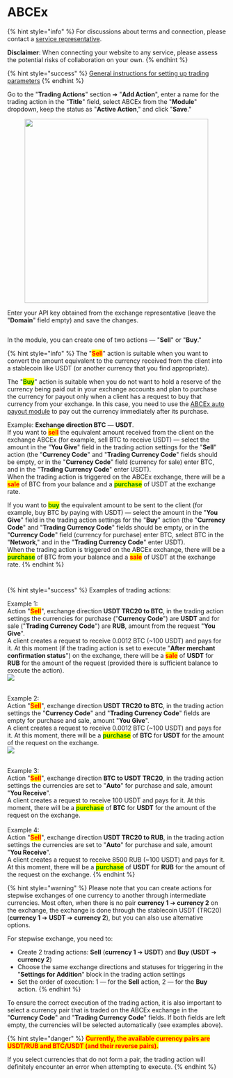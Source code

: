 # ABCEx

{% hint style="info" %}
For discussions about terms and connection, please contact a [service representative](https://t.me/ABCEX_API_support).

**Disclaimer**: When connecting your website to any service, please assess the potential risks of collaboration on your own.
{% endhint %}

{% hint style="success" %}
[General instructions for setting up trading parameters](https://premium.gitbook.io/main/osnovnye-nastroiki/modul-torgovye-deistviya/sozdanie-torgovogo-deistviya/parametry-torgovykh-deistvii)
{% endhint %}

Go to the "**Trading Actions**" section ➔ "**Add Action**", enter a name for the trading action in the "**Title**" field, select ABCEx from the "**Module**" dropdown, keep the status as "**Active Action**," and click "**Save**."

<figure><img src="../../../.gitbook/assets/image (48).png" alt="" width="422"><figcaption></figcaption></figure>

Enter your API key obtained from the exchange representative (leave the "**Domain**" field empty) and save the changes.

<figure><img src="../../../.gitbook/assets/image (45).png" alt=""><figcaption></figcaption></figure>

In the module, you can create one of two actions — "**Sell**" or "**Buy**."

{% hint style="info" %}
The "<mark style="color:red;">**Sell**</mark>" action is suitable when you want to convert the amount equivalent to the currency received from the client into a stablecoin like USDT (or another currency that you find appropriate).

The "<mark style="color:green;">**Buy**</mark>" action is suitable when you do not want to hold a reserve of the currency being paid out in your exchange accounts and plan to purchase the currency for payout only when a client has a request to buy that currency from your exchange. In this case, you need to use the [ABCEx auto payout module](https://premium.gitbook.io/main/osnovnye-nastroiki/merchanty-i-avtovyplaty/avtovyplaty/abcex) to pay out the currency immediately after its purchase.

Example: **Exchange direction BTC** — **USDT**.\
If you want to <mark style="color:red;">**sell**</mark> the equivalent amount received from the client on the exchange ABCEx (for example, sell BTC to receive USDT) — select the amount in the "**You Give**" field in the trading action settings for the "**Sell**" action (the "**Currency Code**" and "**Trading Currency Code**" fields should be empty, or in the "**Currency Code**" field (currency for sale) enter BTC, and in the "**Trading Currency Code**" enter USDT).\
When the trading action is triggered on the ABCEx exchange, there will be a <mark style="color:red;">**sale**</mark> of BTC from your balance and a <mark style="color:green;">**purchase**</mark> of USDT at the exchange rate.

If you want to <mark style="color:green;">**buy**</mark> the equivalent amount to be sent to the client (for example, buy BTC by paying with USDT) — select the amount in the "**You Give**" field in the trading action settings for the "**Buy**" action (the "**Currency Code**" and "**Trading Currency Code**" fields should be empty, or in the "**Currency Code**" field (currency for purchase) enter BTC, select BTC in the "**Network**," and in the "**Trading Currency Code**" enter USDT).\
When the trading action is triggered on the ABCEx exchange, there will be a <mark style="color:green;">**purchase**</mark> of BTC from your balance and a <mark style="color:red;">**sale**</mark> of USDT at the exchange rate.
{% endhint %}

<div><figure><img src="../../../.gitbook/assets/image (2248).png" alt=""><figcaption></figcaption></figure> <figure><img src="../../../.gitbook/assets/image (2249).png" alt=""><figcaption></figcaption></figure></div>

{% hint style="success" %}
Examples of trading actions:

Example 1:\
Action "<mark style="color:red;">**Sell**</mark>", exchange direction **USDT TRC20 to BTC**, in the trading action settings the currencies for purchase ("**Currency Code**") are **USDT** and for sale ("**Trading Currency Code**") are **RUB**, amount from the request "**You Give**".\
A client creates a request to receive 0.0012 BTC (~100 USDT) and pays for it. At this moment (if the trading action is set to execute "**After merchant confirmation status**") on the exchange, there will be a <mark style="color:red;">**sale**</mark> of **USDT** for **RUB** for the amount of the request (provided there is sufficient balance to execute the action).\
![](<../../../.gitbook/assets/image (46).png>)

\
Example 2:\
Action "<mark style="color:red;">**Sell**</mark>", exchange direction **USDT TRC20 to BTC**, in the trading action settings the "**Currency Code**" and "**Trading Currency Code**" fields are empty for purchase and sale, amount "**You Give**".\
A client creates a request to receive 0.0012 BTC (~100 USDT) and pays for it. At this moment, there will be a <mark style="color:green;">**purchase**</mark> of **BTC** for **USDT** for the amount of the request on the exchange.\
![](<../../../.gitbook/assets/image (47).png>)

\
Example 3:\
Action "<mark style="color:red;">**Sell**</mark>", exchange direction **BTC to USDT TRC20**, in the trading action settings the currencies are set to "**Auto**" for purchase and sale, amount "**You Receive**".\
A client creates a request to receive 100 USDT and pays for it. At this moment, there will be a <mark style="color:green;">**purchase**</mark> of **BTC** for **USDT** for the amount of the request on the exchange.\
\
Example 4:\
Action "<mark style="color:red;">**Sell**</mark>", exchange direction **USDT TRC20 to RUB**, in the trading action settings the currencies are set to "**Auto**" for purchase and sale, amount "**You Receive**".\
A client creates a request to receive 8500 RUB (~100 USDT) and pays for it. At this moment, there will be a <mark style="color:green;">**purchase**</mark> of **USDT** for **RUB** for the amount of the request on the exchange.
{% endhint %}

{% hint style="warning" %}
Please note that you can create actions for stepwise exchanges of one currency to another through intermediate currencies. Most often, when there is no pair **currency 1** ➔ **currency 2** on the exchange, the exchange is done through the stablecoin USDT (TRC20) (**currency 1** ➔ **USDT** ➔ **currency 2**), but you can also use alternative options.

For stepwise exchange, you need to:

* Create 2 trading actions: **Sell** (**currency 1** ➔ **USDT**) and **Buy** (**USDT** ➔ **currency 2**)
* Choose the same exchange directions and statuses for triggering in the "**Settings for Addition**" block in the trading action settings
* Set the order of execution: 1 — for the **Sell** action, 2 — for the **Buy** action.
{% endhint %}

To ensure the correct execution of the trading action, it is also important to select a currency pair that is traded on the ABCEx exchange in the "**Currency Code**" and "**Trading Currency Code**" fields. If both fields are left empty, the currencies will be selected automatically (see examples above).

{% hint style="danger" %}
<mark style="color:red;">**Currently, the available currency pairs are USDT/RUB and BTC/USDT (and their reverse pairs).**</mark>

If you select currencies that do not form a pair, the trading action will definitely encounter an error when attempting to execute.
{% endhint %}
